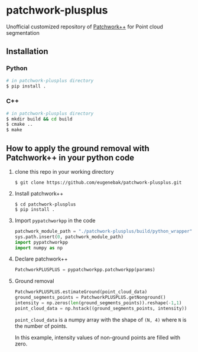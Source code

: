 # patchwork-plusplus
Unofficial customized repository of [Patchwork++](https://github.com/url-kaist/patchwork-plusplus) for Point cloud segmentation


## Installation

### Python
```bash
# in patchwork-plusplus directory
$ pip install . 
```

### C++
```bash
# in patchwork-plusplus directory
$ mkdir build && cd build
$ cmake ..
$ make
```

## How to apply the ground removal with Patchwork++ in your python code

1. clone this repo in your working directory
    ```shell
    $ git clone https://github.com/eugenebak/patchwork-plusplus.git
    ```

2. Install patchwork++
    ```shell
    $ cd patchwork-plusplus
    $ pip install .
    ```

3. Import `pypatchworkpp` in the code
    ```python
    patchwork_module_path = "./patchwork-plusplus/build/python_wrapper"
    sys.path.insert(0, patchwork_module_path)
    import pypatchworkpp
    import numpy as np
    ```

4. Declare patchwork++
    ```python
    PatchworkPLUSPLUS = pypatchworkpp.patchworkpp(params)
    ```

5. Ground removal

    ```python
    PatchworkPLUSPLUS.estimateGround(point_cloud_data)
    ground_segments_points = PatchworkPLUSPLUS.getNonground()
    intensity = np.zeros(len(ground_segments_points)).reshape(-1,1)
    point_cloud_data = np.hstack((ground_segments_points, intensity))
    ```

    `point_cloud_data` is a numpy array with the shape of `(N, 4)` where `N` is the number of points.

    In this example, intensity values of non-ground points are filled with zero.
